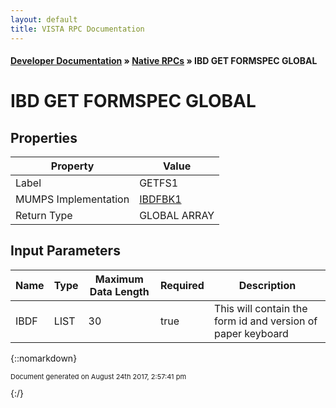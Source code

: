 ```yaml
---
layout: default
title: VISTA RPC Documentation
---
```


#### [Developer Documentation](../index) &#187; [Native RPCs](TableOfContents) &#187; IBD GET FORMSPEC GLOBAL<br/>
# IBD GET FORMSPEC GLOBAL



## Properties

Property | Value
--- | ---
Label | GETFS1
MUMPS Implementation | [IBDFBK1](http://code.osehra.org/dox/Routine_IBDFBK1_source.html)
Return Type | GLOBAL ARRAY


## Input Parameters

Name | Type | Maximum Data Length | Required | Description
--- | --- | --- | --- | ---
IBDF | LIST | 30 | true | This will contain the form id and version of paper keyboard



{::nomarkdown} <br/><p style="font-size: 11px">Document generated on August 24th 2017, 2:57:41 pm</p>{:/}